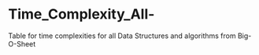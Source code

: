 # Time_Complexity_All-
Table for time complexities for all Data Structures and algorithms from Big-O-Sheet
